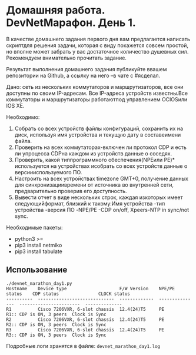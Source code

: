 # Домашняя работа. DevNetМарафон. День 1.

В качестве домашнего задания первого дня вам предлагается написать скриптдля решения задачи,
которая с виду покажется совсем простой, но вполне может забрать у вас достаточное количество душевных сил.
Рекомендуем внимательно прочитать задание.

Результат выполнения домашнего задания публикуйте ввашем репозитории на Github,
а ссылку на него –в чате с #ясделал.

Дано: сеть из нескольких коммутаторов и маршрутизаторов, все они доступны по своим IP-адресам.
Все IP-адреса устройств известны.Все коммутаторы и маршрутизаторы работаютпод управлением ОСIOSили IOS XE.

Необходимо:
1. Собрать со всех устройств файлы конфигураций, сохранить их на диск, используя имя устройства и текущую дату в составеимени файла.
2. Проверить на всех коммутаторах-включен ли протокол CDP и есть ли упроцесса CDPна каждом из устройств данные о соседях.
3. Проверить, какой типпрограммного обеспечения(NPEили PE)* используется на устройствах исобрать со всех устройств данные о версиииспользуемого ПО.
4. Настроить на всех устройствах timezone GMT+0, получение данных для синхронизациивремени от источника во внутренней сети, предварительно проверив его доступность.
5. Вывести отчет в виде нескольких строк, каждая изкоторых имеет следующийформат, близкий к такому:Имя устройства -тип устройства -версия ПО -NPE/PE -CDP on/off, Xpeers-NTP in sync/not sync.  

Необходимые пакеты:
* python3 >=
* pip3 install netmiko
* pip3 install tabulate

## Использование
```
./devnet_marathon_day1.py 
Hostname    Device type                    F/W Version    NPE/PE status    CDP status               CLOCK status
----------  -----------------------------  -------------  ---------------  -----------------------  --------------
R1          Cisco 7206VXR, 6-slot chassis  12.4(24)T5     PE               R1:: CDP is ON, 3 peers  Clock is Sync
R2          Cisco 7206VXR, 6-slot chassis  12.4(24)T5     PE               R2:: CDP is ON, 3 peers  Clock is Sync
R3          Cisco 7206VXR, 6-slot chassis  12.4(24)T5     PE               R3:: CDP is ON, 3 peers  Clock is Sync
```
Подробные логи хранятся в файле: `devnet_marathon_day1.log`
